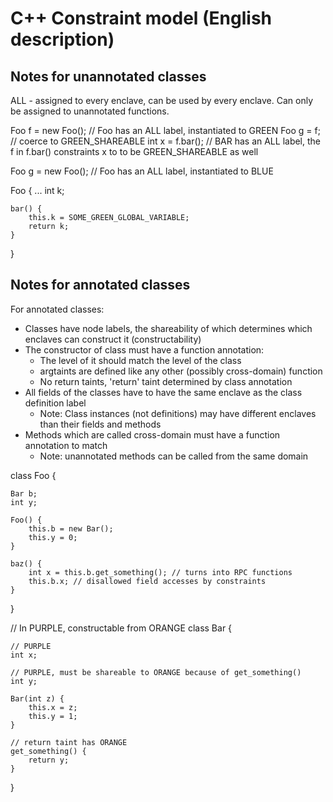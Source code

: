 # C++ Constraint model (English description)

## Notes for unannotated classes

ALL - assigned to every enclave, can be used by every enclave. 
Can only be assigned to unannotated functions.

Foo f = new Foo(); // Foo has an ALL label, instantiated to GREEN
Foo g = f; // coerce to GREEN_SHAREABLE
int x = f.bar(); // BAR has an ALL label, the f in f.bar() constraints x to to be GREEN_SHAREABLE as well

Foo g = new Foo(); // Foo has an ALL label, instantiated to BLUE

Foo {
    ...
    int k;

    bar() {
        this.k = SOME_GREEN_GLOBAL_VARIABLE;
        return k;
    }

}

## Notes for annotated classes

For annotated classes:
- Classes have node labels, the shareability of which determines which enclaves can construct it (constructability)
- The constructor of class must have a function annotation:
  - The level of it should match the level of the class 
  - argtaints are defined like any other (possibly cross-domain) function 
  - No return taints, 'return' taint determined by class annotation
- All fields of the classes have to have the same enclave as the class definition label
    - Note: Class instances (not definitions) may have different enclaves than their fields and methods
- Methods which are called cross-domain must have a function annotation to match 
    - Note: unannotated methods can be called from the same domain

class Foo {

    Bar b;
    int y;

    Foo() {
        this.b = new Bar();
        this.y = 0;
    }

    baz() {
        int x = this.b.get_something(); // turns into RPC functions
        this.b.x; // disallowed field accesses by constraints
    }

}

// In PURPLE, constructable from ORANGE
class Bar {

    // PURPLE
    int x;

    // PURPLE, must be shareable to ORANGE because of get_something()
    int y;

    Bar(int z) {
        this.x = z;
        this.y = 1;
    }

    // return taint has ORANGE
    get_something() {
        return y;
    }

}